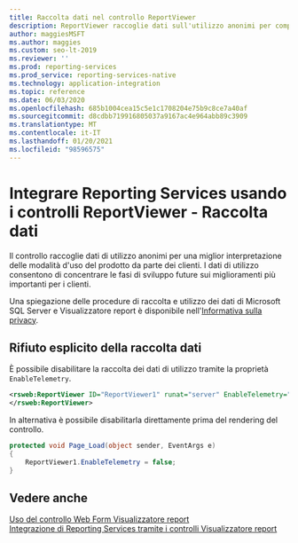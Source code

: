 ```yaml
---
title: Raccolta dati nel controllo ReportViewer
description: ReportViewer raccoglie dati sull'utilizzo anonimi per comprendere in che modo i clienti usano il prodotto e concentrare le attività di sviluppo sui miglioramenti più rilevanti per i clienti.
author: maggiesMSFT
ms.author: maggies
ms.custom: seo-lt-2019
ms.reviewer: ''
ms.prod: reporting-services
ms.prod_service: reporting-services-native
ms.technology: application-integration
ms.topic: reference
ms.date: 06/03/2020
ms.openlocfilehash: 685b1004cea15c5e1c1708204e75b9c8ce7a40af
ms.sourcegitcommit: d8cdbb719916805037a9167ac4e964abb89c3909
ms.translationtype: MT
ms.contentlocale: it-IT
ms.lasthandoff: 01/20/2021
ms.locfileid: "98596575"
---
```

# <a name="integrate-reporting-services-using-reportviewer-controls---data-collection"></a>Integrare Reporting Services usando i controlli ReportViewer - Raccolta dati

Il controllo raccoglie dati di utilizzo anonimi per una miglior interpretazione delle modalità d'uso del prodotto da parte dei clienti. I dati di utilizzo consentono di concentrare le fasi di sviluppo future sui miglioramenti più importanti per i clienti.

Una spiegazione delle procedure di raccolta e utilizzo dei dati di Microsoft SQL Server e Visualizzatore report è disponibile nell'[Informativa sulla privacy](../../sql-server/sql-server-privacy.md).

## <a name="opting-out-of-data-collection"></a>Rifiuto esplicito della raccolta dati

È possibile disabilitare la raccolta dei dati di utilizzo tramite la proprietà ```EnableTelemetry```.

```xml
<rsweb:ReportViewer ID="ReportViewer1" runat="server" EnableTelemetry="false">
</rsweb:ReportViewer>
```

In alternativa è possibile disabilitarla direttamente prima del rendering del controllo.
    
```csharp
protected void Page_Load(object sender, EventArgs e)
{
    ReportViewer1.EnableTelemetry = false;
}
```
## <a name="see-also"></a>Vedere anche

[Uso del controllo Web Form Visualizzatore report](../../reporting-services/application-integration/using-the-webforms-reportviewer-control.md)  
[Integrazione di Reporting Services tramite i controlli Visualizzatore report](../../reporting-services/application-integration/integrating-reporting-services-using-reportviewer-controls.md)